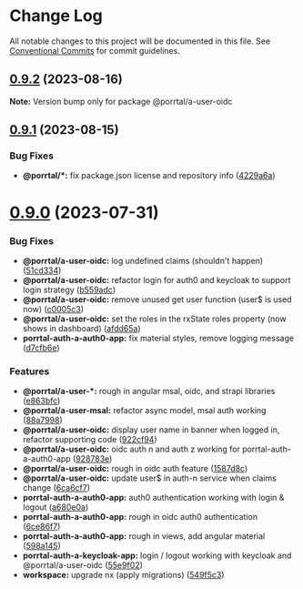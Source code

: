 # Change Log

All notable changes to this project will be documented in this file.
See [Conventional Commits](https://conventionalcommits.org) for commit guidelines.

## [0.9.2](https://github.com/Comcast/Porrtal/compare/v0.9.1...v0.9.2) (2023-08-16)

**Note:** Version bump only for package @porrtal/a-user-oidc

## [0.9.1](https://github.com/Comcast/Porrtal/compare/v0.9.0...v0.9.1) (2023-08-15)

### Bug Fixes

- **@porrtal/\*:** fix package.json license and repository info ([4229a6a](https://github.com/Comcast/Porrtal/commit/4229a6ae297b5686316f2a4fc1e51fa3d73ff863))

# [0.9.0](https://github.com/datumgeek/porrtal/compare/v0.8.1...v0.9.0) (2023-07-31)

### Bug Fixes

- **@porrtal/a-user-oidc:** log undefined claims (shouldn't happen) ([51cd334](https://github.com/datumgeek/porrtal/commit/51cd334a611e9ee44f4d3c9bcbc9f16eab1cb12e))
- **@porrtal/a-user-oidc:** refactor login for auth0 and keycloak to support login strategy ([b559adc](https://github.com/datumgeek/porrtal/commit/b559adc9ba7944944b5817ee3df4acf7db50a8df))
- **@porrtal/a-user-oidc:** remove unused get user function (user$ is used now) ([c0005c3](https://github.com/datumgeek/porrtal/commit/c0005c377e88b363bc16e22e2a592440223f2777))
- **@porrtal/a-user-oidc:** set the roles in the rxState roles property (now shows in dashboard) ([afdd65a](https://github.com/datumgeek/porrtal/commit/afdd65a0462ea67b2e695cb120b974a21cff6fee))
- **porrtal-auth-a-auth0-app:** fix material styles, remove logging message ([d7cfb6e](https://github.com/datumgeek/porrtal/commit/d7cfb6e086f1ce537f385f7b569e2331ed505e1f))

### Features

- **@porrtal/a-user-\*:** rough in angular msal, oidc, and strapi libraries ([e863bfc](https://github.com/datumgeek/porrtal/commit/e863bfc5ffaa3767d3886ecdc3fce049eb3c7ad7))
- **@porrtal/a-user-msal:** refactor async model, msal auth working ([88a7998](https://github.com/datumgeek/porrtal/commit/88a7998175caaadc7c1398d556a1780bcae35519))
- **@porrtal/a-user-oidc:** display user name in banner when logged in, refactor supporting code ([922cf94](https://github.com/datumgeek/porrtal/commit/922cf9475aca80c1f0d558bcb549c3ded517de5e))
- **@porrtal/a-user-oidc:** oidc auth n and auth z working for porrtal-auth-a-auth0-app ([928783e](https://github.com/datumgeek/porrtal/commit/928783e45ccb592bd5183cd0ac312178690744c5))
- **@porrtal/a-user-oidc:** rough in oidc auth feature ([1587d8c](https://github.com/datumgeek/porrtal/commit/1587d8c1bc711d17680db599f128be8af289cc98))
- **@porrtal/a-user-oidc:** update user$ in auth-n service when claims change ([6ca6cf7](https://github.com/datumgeek/porrtal/commit/6ca6cf792f4885323570d45315ca6a802c76437e))
- **porrtal-auth-a-auth0-app:** auth0 authentication working with login & logout ([a680e0a](https://github.com/datumgeek/porrtal/commit/a680e0a036e858f4ca4619ec7942c85fc7a7af82))
- **porrtal-auth-a-auth0-app:** rough in oidc auth0 authentication ([6ce86f7](https://github.com/datumgeek/porrtal/commit/6ce86f75d1765de9fdfe44b6752046752a9546db))
- **porrtal-auth-a-auth0-app:** rough in views, add angular material ([598a145](https://github.com/datumgeek/porrtal/commit/598a145fc1896971e841776fa30eaa25e4c10949))
- **porrtal-auth-a-keycloak-app:** login / logout working with keycloak and @porrtal/a-user-oidc ([55e9f02](https://github.com/datumgeek/porrtal/commit/55e9f0254eb663f05620e91e211e3150922fcbc6))
- **workspace:** upgrade nx (apply migrations) ([549f5c3](https://github.com/datumgeek/porrtal/commit/549f5c353259b49d668ad91397b9b05a7fadb7e7))
